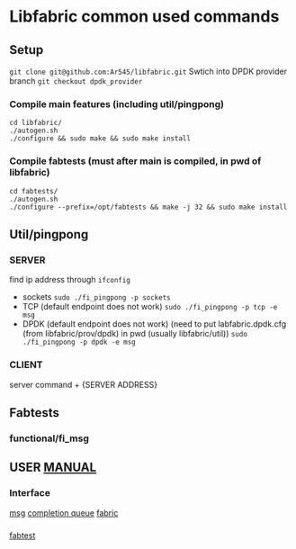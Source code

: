 # Libfabric common used commands
## Setup
 `git clone git@github.com:Ar545/libfabric.git`
 Swtich into DPDK provider branch
 `git checkout dpdk_provider`
### Compile main features (including util/pingpong)
```
cd libfabric/
./autogen.sh 
./configure && sudo make && sudo make install
```
### Compile fabtests (must after main is compiled, in pwd of libfabric)
```
cd fabtests/
./autogen.sh
./configure --prefix=/opt/fabtests && make -j 32 && sudo make install
```

## Util/pingpong
### SERVER
find ip address through `ifconfig`
- sockets
`sudo ./fi_pingpong -p sockets`
- TCP (default endpoint does not work)
`sudo ./fi_pingpong -p tcp -e msg`
- DPDK (default endpoint does not work) (need to put labfabric.dpdk.cfg (from libfabric/prov/dpdk) in pwd (usually libfabric/util))
`sudo ./fi_pingpong -p dpdk -e msg`

### CLIENT
server command + {SERVER ADDRESS}

## Fabtests
### functional/fi_msg


## USER [MANUAL](https://ofiwg.github.io/libfabric/v1.18.0/man/)
### Interface
[msg](https://ofiwg.github.io/libfabric/v1.18.0/man/fi_msg.3.html)
[completion queue](https://ofiwg.github.io/libfabric/v1.18.0/man/fi_cq.3.html)
[fabric](https://ofiwg.github.io/libfabric/v1.18.0/man/fi_fabric.3.html)

###
[fabtest](https://ofiwg.github.io/libfabric/v1.18.0/man/fabtests.7.html)
